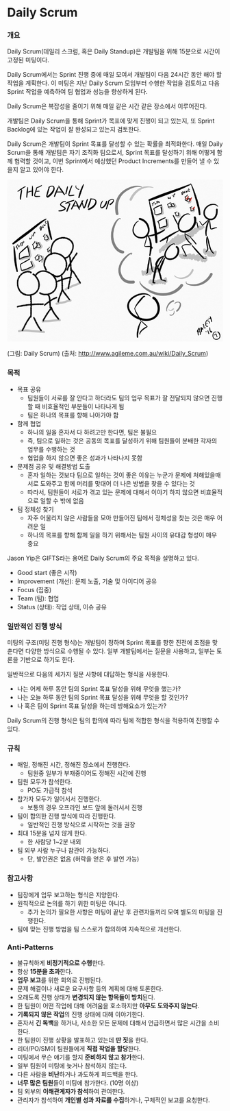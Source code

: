 # Daily Scrum

### 개요

Daily Scrum(데일리 스크럼, 혹은 Daily Standup)은 개발팀을 위해 15분으로 시간이 고정된 미팅이다.

Daily Scrum에서는 Sprint 진행 중에 매일 모여서 개발팀이 다음 24시간 동안 해야 할 작업을 계획한다. 이 미팅은 지난 Daily Scrum 모임부터 수행한 작업을 검토하고 다음 Sprint 작업을 예측하여 팀 협업과 성능을 향상하게 된다.

Daily Scrum은 복잡성을 줄이기 위해 매일 같은 시간 같은 장소에서 이루어진다.

개발팀은 Daily Scrum을 통해 Sprint가 목표에 맞게 진행이 되고 있는지, 또 Sprint Backlog에 있는 작업이 잘 완성되고 있는지 검토한다.

Daily Scrum은 개발팀이 Sprint 목표를 달성할 수 있는 확률을 최적화한다. 매일 Daily Scrum을 통해 개발팀은 자기 조직화 팀으로서, Sprint 목표를 달성하기 위해 어떻게 함께 협력할 것이고, 이번 Sprint에서 예상했던 Product Increments를 만들어 낼 수 있을지 알고 있어야 한다.

![img](./img/image2020-6-24_15-1-53.png)

(그림: Daily Scrum) (출처: http://www.agileme.com.au/wiki/Daily_Scrum)

### 목적

- 목표 공유
  - 팀원들이 서로를 잘 안다고 하더라도 팀의 업무 목표가 잘 전달되지 않으면 진행할 때 비효율적인 부분들이 나타나게 됨
  - 팀은 하나의 목표를 향해 나아가야 함
- 함께 협업
  - 하나의 일을 혼자서 다 하려고만 한다면, 팀은 불필요
  - 즉, 팀으로 일하는 것은 공동의 목표를 달성하기 위해 팀원들이 분배한 각자의 업무를 수행하는 것
  - 협업을 하지 않으면 좋은 성과가 나타나지 못함
- 문제점 공유 및 해결방법 도출
  - 혼자 일하는 것보다 팀으로 일하는 것이 좋은 이유는 누군가 문제에 처해있을때 서로 도와주고 함께 머리를 맞대어 더 나은 방법을 찾을 수 있다는 것
  - 따라서, 팀원들이 서로가 겪고 있는 문제에 대해서 이야기 하지 않으면 비효율적으로 일할 수 밖에 없음
- 팀 정체성 찾기
  - 자주 어울리지 않은 사람들을 모아 만들어진 팀에서 정체성을 찾는 것은 매우 어려운 일
  - 하나의 목표를 향해 함께 일을 하기 위해서는 팀원 사이의 유대감 형성이 매우 중요



Jason Yip은 GIFTS라는 용어로 Daily Scrum의 주요 목적을 설명하고 있다.

- Good start (좋은 시작)
- Improvement (개선): 문제 노출, 기술 및 아이디어 공유
- Focus (집중)
- Team (팀): 협업
- Status (상태): 작업 상태, 이슈 공유

### 일반적인 진행 방식

미팅의 구조(미팅 진행 형식)는 개발팀이 정하며 Sprint 목표를 향한 진전에 초점을 맞춘다면 다양한 방식으로 수행될 수 있다. 일부 개발팀에서는 질문을 사용하고, 일부는 토론을 기반으로 하기도 한다.

일반적으로 다음의 세가지 질문 사항에 대답하는 형식을 사용한다.

- 나는 어제 하루 동안 팀의 Sprint 목표 달성을 위해 무엇을 했는가?
- 나는 오늘 하루 동안 팀의 Sprint 목표 달성을 위해 무엇을 할 것인가?
- 나 혹은 팀이 Sprint 목표 달성을 하는데 방해요소가 있는가?

Daily Scrum의 진행 형식은 팀의 합의에 따라 팀에 적합한 형식을 적용하여 진행할 수 있다.

### 규칙

- 매일, 정해진 시간, 정해진 장소에서 진행한다.
  - 팀원중 일부가 부재중이어도 정해진 시간에 진행
- 팀원 모두가 참석한다.
  - PO도 가급적 참석
- 참가자 모두가 일어서서 진행한다.
  - 보통의 경우 오프라인 보드 앞에 둘러서서 진행
- 팀이 합의한 진행 방식에 따라 진행한다.
  - 일반적인 진행 방식으로 시작하는 것을 권장
- 최대 15분을 넘지 않게 한다.
  - 한 사람당 1~2분 내외
- 팀 외부 사람 누구나 참관이 가능하다.
  - 단, 발언권은 없음 (허락을 얻은 후 발언 가능)

### 참고사항

- 팀장에게 업무 보고하는 형식은 지양한다.
- 원칙적으로 논의를 하기 위한 미팅은 아니다.
  - 추가 논의가 필요한 사항은 미팅이 끝난 후 관련자들끼리 모여 별도의 미팅을 진행한다.
- 팀에 맞는 진행 방법을 팀 스스로가 합의하여 지속적으로 개선한다.

### Anti-Patterns

- 불규칙하게 **비정기적으로 수행**한다.
- 항상 **15분을 초과**한다.
- **업무 보고**를 위한 회의로 진행된다.
- 문제 해결이나 새로운 요구사항 등의 계획에 대해 토론한다.
- 오래도록 진행 상태가 **변경되지 않는 항목들이 방치**된다.
- 한 팀원이 어떤 작업에 대해 어려움을 호소하지만 **아무도 도와주지 않는다**.
- **기록되지 않은 작업**의 진행 상태에 대해 이야기한다.
- 혼자서 **긴 독백**을 하거나, 사소한 모든 문제에 대해서 언급하면서 많은 시간을 소비한다.
- 한 팀원이 진행 상황을 발표하고 있는데 **딴 짓**을 한다.
- 리더/PO/SM이 팀원들에게 **직접 작업을 할당**한다.
- 미팅에서 무슨 얘기를 할지 **준비하지 않고 참가**한다.
- 일부 팀원이 미팅에 늦거나 참석하지 않는다.
- 다른 사람을 **비난**하거나 과도하게 피드백을 한다.
- **너무 많은 팀원**들이 미팅에 참가한다. (10명 이상)
- 팀 외부의 **이해관계자가 참석**하여 관여한다.
- 관리자가 참석하여 **개인별 성과 자료를 수집**하거나, 구체적인 보고를 요청한다.